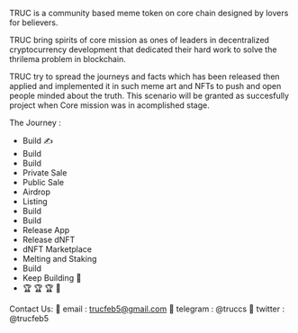 TRUC is a community based meme token on core chain designed by lovers for believers.

TRUC bring spirits of core mission as ones of leaders in decentralized cryptocurrency development that dedicated their hard work to solve the thrilema problem in blockchain. 

TRUC try to spread the journeys and facts which has been released then applied and implemented it in such meme art and NFTs to push and open people minded about the truth. This scenario will be granted as succesfully project when Core mission was in acomplished stage.


The Journey :
- Build ✍️
- Build
- Build 
- Private Sale
- Public Sale
- Airdrop
- Listing
- Build
- Build
- Release App
- Release dNFT
- dNFT Marketplace
- Melting and Staking
- Build
- Keep Building 🦾
- 🏆 🏆 🏆 🥇

Contact Us:
📨 email : trucfeb5@gmail.com
📨 telegram : @truccs
📨 twitter : @trucfeb5
